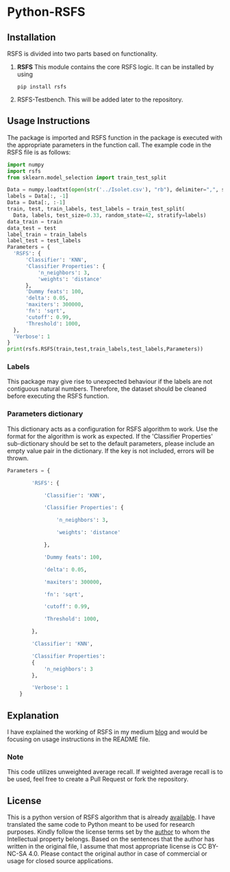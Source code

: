 # Python-RSFS

## Installation 

RSFS is divided into two parts based on functionality. 

1. **RSFS** This module contains the core RSFS logic. It can be installed by using
   ```shell
   pip install rsfs
   ```
   
1. RSFS-Testbench. This will be added later to the repository.

## Usage Instructions

The package is imported and RSFS function in the package is executed with the appropriate parameters in the function call.
The example code in the RSFS file is as follows:
```python
import numpy
import rsfs
from sklearn.model_selection import train_test_split

Data = numpy.loadtxt(open(str('../Isolet.csv'), "rb"), delimiter=",", skiprows=1)
labels = Data[:, -1]
Data = Data[:, :-1]
train, test, train_labels, test_labels = train_test_split(
  Data, labels, test_size=0.33, random_state=42, stratify=labels)
data_train = train
data_test = test
label_train = train_labels
label_test = test_labels
Parameters = {
  'RSFS': {
      'Classifier': 'KNN',
      'Classifier Properties': {
          'n_neighbors': 3,
          'weights': 'distance'
      },
      'Dummy feats': 100,
      'delta': 0.05,
      'maxiters': 300000,
      'fn': 'sqrt',
      'cutoff': 0.99,
      'Threshold': 1000,
  },
  'Verbose': 1
}
print(rsfs.RSFS(train,test,train_labels,test_labels,Parameters))
```
### Labels

This package may give rise to unexpected behaviour if the labels are not contiguous natural numbers. Therefore, the dataset should
be cleaned before executing the RSFS function.

### Parameters dictionary

This dictionary acts as a configuration for RSFS algorithm to work. Use the format for the algorithm is work as expected.
If the 'Classifier Properties' sub-dictionary should be set to the default parameters, please include an empty value pair 
in the dictionary. If the key is not included, errors will be thrown.
```python
Parameters = {

        'RSFS': {

            'Classifier': 'KNN',

            'Classifier Properties': {

                'n_neighbors': 3,

                'weights': 'distance'

            },

            'Dummy feats': 100,

            'delta': 0.05,

            'maxiters': 300000,

            'fn': 'sqrt',

            'cutoff': 0.99,

            'Threshold': 1000,

        },

        'Classifier': 'KNN',

        'Classifier Properties':
        {
            'n_neighbors': 3
        },

        'Verbose': 1
    }
```
## Explanation

I have explained the working of RSFS in my medium [blog](https://gksriharsha.medium.com) and would be focusing on usage 
instructions in the README file.

### Note

This code utilizes unweighted average recall. If weighted average recall is to be used, feel free to create a Pull Request
or fork the repository.

## License

This is a python version of RSFS algorithm that is already
[available](http://users.spa.aalto.fi/jpohjala/featureselection/). I have translated the same code 
to Python meant to be used for research purposes. Kindly follow the license terms set by the
[author](https://www.linkedin.com/in/orasanen/?originalSubdomain=fi) to whom the 
Intellectual property belongs. Based on the sentences that the author has written in the original file, I assume that
most appropriate license is CC BY-NC-SA 4.0. Please contact the original author in case of commercial or usage for closed
source applications.